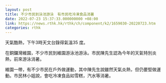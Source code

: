 ```yaml
---
layout: post
title: 不少市民到泳池游泳　有市民吃冷凍食品消暑
date: 2022-07-23 15:37:33.000000000 +08:00
link: https://news.rthk.hk/rthk/ch/component/k2/1659030-20220723.htm
categories: rthk
---
```


天氣酷熱，下午3時天文台錄得氣溫35 度。

在銅鑼灣維園，不少市民到維園游泳池游泳。市民陳先生認為今年的天氣特別炎熱，前來游泳消暑。

維園一帶，有不少市民在戶外做運動，其中陳先生說雖然天氣炎熱，但仍要堅做運動。市民林小姐說，會吃冷凍食品如雪糕，汽水等消暑。
